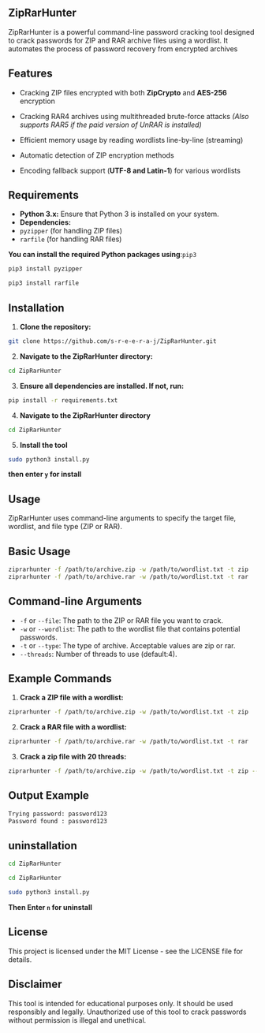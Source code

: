 ## ZipRarHunter
ZipRarHunter is a powerful command-line password cracking tool designed to crack passwords for ZIP and RAR archive files using a wordlist. It automates the process of password recovery from encrypted archives

## Features
- Cracking ZIP files encrypted with both **ZipCrypto** and **AES-256** encryption

- Cracking RAR4 archives using multithreaded brute-force attacks
*(Also supports RAR5 if the paid version of UnRAR is installed)*

- Efficient memory usage by reading wordlists line-by-line (streaming)

- Automatic detection of ZIP encryption methods

- Encoding fallback support (**UTF-8 and Latin-1**) for various wordlists
  
## Requirements
- **Python 3.x:** Ensure that Python 3 is installed on your system.
- **Dependencies:**
- `pyzipper` (for handling ZIP files)
- `rarfile` (for handling RAR files)
  
**You can install the required Python packages using**:`pip3`
```bash
pip3 install pyzipper
```
```bash
pip3 install rarfile
```
## Installation

1. **Clone the repository:**

```bash
git clone https://github.com/s-r-e-e-r-a-j/ZipRarHunter.git
```
2. **Navigate to the ZipRarHunter directory:**

```bash
cd ZipRarHunter
```
3. **Ensure all dependencies are installed. If not, run:**

``` bash
pip install -r requirements.txt
```

4. **Navigate to the ZipRarHunter directory**
   
```bash
cd ZipRarHunter
```
5. **Install the tool**
```bash
sudo python3 install.py
```
**then enter `y` for install**
## Usage
ZipRarHunter uses command-line arguments to specify the target file, wordlist, and file type (ZIP or RAR).

## Basic Usage
```bash
ziprarhunter -f /path/to/archive.zip -w /path/to/wordlist.txt -t zip
ziprarhunter -f /path/to/archive.rar -w /path/to/wordlist.txt -t rar
```
## Command-line Arguments
- `-f` or `--file`: The path to the ZIP or RAR file you want to crack.
- `-w` or `--wordlist`: The path to the wordlist file that contains potential passwords.
- `-t` or `--type`: The type of archive. Acceptable values are zip or rar.
- `--threads`: Number of threads to use (default:4).
## Example Commands
1. **Crack a ZIP file with a wordlist:**

``` bash
ziprarhunter -f /path/to/archive.zip -w /path/to/wordlist.txt -t zip
```
2. **Crack a RAR file with a wordlist:**

```bash
ziprarhunter -f /path/to/archive.rar -w /path/to/wordlist.txt -t rar
```
3. **Crack a zip file with 20 threads:**

```bash
ziprarhunter -f /path/to/archive.zip -w /path/to/wordlist.txt -t zip --threads 20
```
## Output Example
```bash
Trying password: password123
Password found : password123
```

## uninstallation
```bash
cd ZipRarHunter
```
```bash
cd ZipRarHunter
```
```bash
sudo python3 install.py
```
**Then Enter `n` for uninstall**

## License
This project is licensed under the MIT License - see the LICENSE file for details.

## Disclaimer
This tool is intended for educational purposes only. It should be used responsibly and legally. Unauthorized use of this tool to crack passwords without permission is illegal and unethical.


